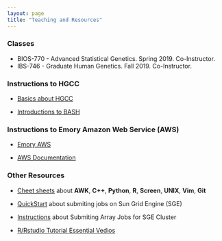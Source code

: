 ```yaml
---
layout: page
title: "Teaching and Resources"
---
```


### Classes

* BIOS-770 - Advanced Statistical Genetics. Spring 2019. Co-Instructor.
* IBS-746 - Graduate Human Genetics. Fall 2019. Co-Instructor. 


### Instructions to HGCC

* [Basics about HGCC](https://github.com/yanglab-emory/yanglab-emory.github.io/tree/master/assets/HGCC.pdf)

* [Introductions to BASH](https://github.com/yanglab-emory/yanglab-emory.github.io/tree/master/assets/BASH.pdf)



### Instructions to Emory Amazon Web Service (AWS)

* [Emory AWS](https://aws.emory.edu/)

* [AWS Documentation](https://docs.aws.amazon.com/index.html)


### Other Resources
* [Cheet sheets](https://infoplatter.wordpress.com/2014/04/06/bioinformaticians-pocket-reference/) about **AWK**, **C++**, **Python**, **R**, **Screen**, **UNIX**, **Vim**, **Git**

* [QuickStart](http://star.mit.edu/cluster/docs/0.92rc2/guides/sge.html) about submiting jobs on Sun Grid Engine (SGE)

* [Instructions](https://github.com/yanglab-emory/yanglab-emory.github.io/tree/master/assets/ArrayJob.pdf) about Submiting Array Jobs for SGE Cluster

* [R/Rstudio Tutorial Essential Vedios](https://resources.rstudio.com/)